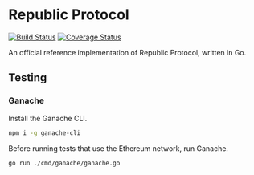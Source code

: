 # Republic Protocol

[![Build Status](https://travis-ci.org/republicprotocol/republic-go.svg?branch=master)](https://travis-ci.org/republicprotocol/republic-go)
[![Coverage Status](https://coveralls.io/repos/github/republicprotocol/republic-go/badge.svg?branch=master)](https://coveralls.io/github/republicprotocol/republic-go?branch=master)

An official reference implementation of Republic Protocol, written in Go.

## Testing

### Ganache

Install the Ganache CLI.

```sh
npm i -g ganache-cli
```

Before running tests that use the Ethereum network, run Ganache.

```sh
go run ./cmd/ganache/ganache.go
```